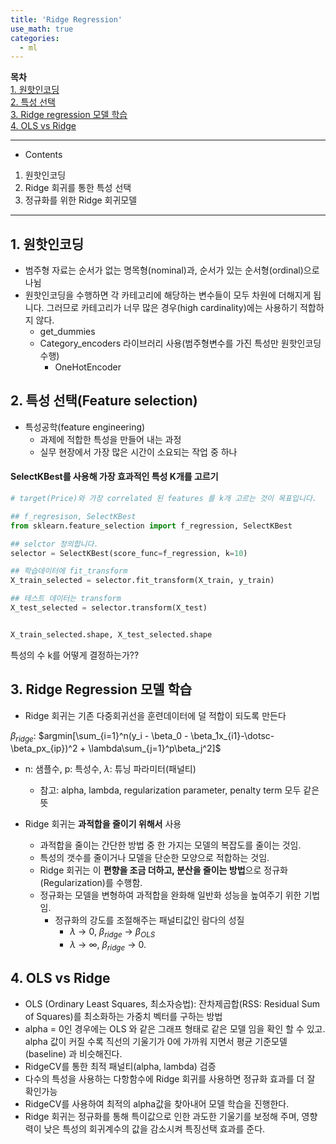 ```yaml
---
title: 'Ridge Regression'
use_math: true
categories:
  - ml
---
```


**목차**  
[1. 원핫인코딩](#1-원핫인코딩)  
[2. 특성 선택](#2-특성-선택feature-selection)  
[3. Ridge regression 모델 학습](#3-ridge-regression-모델-학습)  
[4. OLS vs Ridge](#4-ols-vs-ridge)  


---
* Contents
1. 원핫인코딩
2. Ridge 회귀를 통한 특성 선택
3. 정규화를 위한 Ridge 회귀모델

---

## 1. 원핫인코딩
* 범주형 자료는 순서가 없는 명목형(nominal)과, 순서가 있는 순서형(ordinal)으로 나뉨
* 원핫인코딩을 수행하면 각 카테고리에 해당하는 변수들이 모두 차원에 더해지게 됩니다. 그러므로 카테고리가 너무 많은 경우(high cardinality)에는 사용하기 적합하지 않다.
  * get_dummies
  * Category_encoders 라이브러리 사용(범주형변수를 가진 특성만 원핫인코딩 수행)
    * OneHotEncoder

## 2. 특성 선택(Feature selection)
* 특성공학(feature engineering)
  * 과제에 적합한 특성을 만들어 내는 과정
  * 실무 현장에서 가장 많은 시간이 소요되는 작업 중 하나

#### SelectKBest를 사용해 가장 효과적인 특성 K개를 고르기
```python
# target(Price)와 가장 correlated 된 features 를 k개 고르는 것이 목표입니다.

## f_regresison, SelectKBest
from sklearn.feature_selection import f_regression, SelectKBest

## selctor 정의합니다.
selector = SelectKBest(score_func=f_regression, k=10)

## 학습데이터에 fit_transform 
X_train_selected = selector.fit_transform(X_train, y_train)

## 테스트 데이터는 transform
X_test_selected = selector.transform(X_test)


X_train_selected.shape, X_test_selected.shape
```

특성의 수 k를 어떻게 결정하는가??

## 3. Ridge Regression 모델 학습
* Ridge 회귀는 기존 다중회귀선을 훈련데이터에 덜 적합이 되도록 만든다

$\beta_{ridge}$:  $argmin[\sum_{i=1}^n(y_i - \beta_0 - \beta_1x_{i1}-\dotsc-\beta_px_{ip})^2 + \lambda\sum_{j=1}^p\beta_j^2]$

* n: 샘플수, p: 특성수, $\lambda$: 튜닝 파라미터(패널티)
  * 참고: alpha, lambda, regularization parameter, penalty term 모두 같은 뜻

* Ridge 회귀는 **과적합을 줄이기 위해서** 사용
  * 과적합을 줄이는 간단한 방법 중 한 가지는 모델의 복잡도를 줄이는 것임.
  * 특성의 갯수를 줄이거나 모델을 단순한 모양으로 적합하는 것임.
  * Ridge 회귀는 이 **편향을 조금 더하고, 분산을 줄이는 방법**으로 정규화(Regularization)를 수행함.
  * 정규화는 모델을 변형하여 과적합을 완화해 일반화 성능을 높여주기 위한 기법임.
    * 정규화의 강도를 조절해주는 패널티값인 람다의 성질
      * $\lambda$ → 0,   $\beta_{ridge}$ → $\beta_{OLS}$
      * $\lambda$ → ∞,   $\beta_{ridge}$ → 0.

## 4. OLS vs Ridge
* OLS (Ordinary Least Squares, 최소자승법): 잔차제곱합(RSS: Residual Sum of Squares)를 최소화하는 가중치 벡터를 구하는 방법
* alpha = 0인 경우에는 OLS 와 같은 그래프 형태로 같은 모델 임을 확인 할 수 있고. alpha 값이 커질 수록 직선의 기울기가 0에 가까워 지면서 평균 기준모델(baseline) 과 비슷해진다.
* RidgeCV를 통한 최적 패널티(alpha, lambda) 검증
* 다수의 특성을 사용하는 다항함수에 Ridge 회귀를 사용하면 정규화 효과를 더 잘 확인가능
* RidgeCV를 사용하여 최적의 alpha값을 찾아내어 모델 학습을 진행한다.
* Ridge 회귀는 정규화를 통해 특이값으로 인한 과도한 기울기를 보정해 주며, 영향력이 낮은 특성의 회귀계수의 값을 감소시켜 특징선택 효과를 준다.
